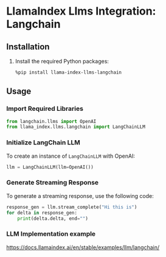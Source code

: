 # LlamaIndex Llms Integration: Langchain

## Installation

1. Install the required Python packages:

   ```bash
   %pip install llama-index-llms-langchain
   ```

## Usage

### Import Required Libraries

```python
from langchain.llms import OpenAI
from llama_index.llms.langchain import LangChainLLM
```

### Initialize LangChain LLM

To create an instance of `LangChainLLM` with OpenAI:

```python
llm = LangChainLLM(llm=OpenAI())
```

### Generate Streaming Response

To generate a streaming response, use the following code:

```python
response_gen = llm.stream_complete("Hi this is")
for delta in response_gen:
    print(delta.delta, end="")
```

### LLM Implementation example

https://docs.llamaindex.ai/en/stable/examples/llm/langchain/
